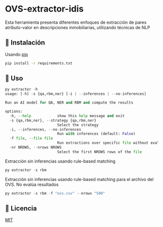 # OVS-extractor-idis

Esta herramienta presenta diferentes enfoques de extracción de pares atributo-valor en descripciones inmobiliarias, utilizando técnicas de NLP

## 🌱 Instalación

Usando [pip](https://pip.pypa.io/en/stable/)

```bash
pip install -r requirements.txt
```

## 🌱 Uso

```python
py extractor -h
usage: [-h] -s {qa,rbm,ner} [-i | --inferences | --no-inferences]

Run an AI model for QA, NER and RBM and compute the results      

options:
  -h, --help            show this help message and exit
  -s {qa,rbm,ner}, --strategy {qa,rbm,ner}
                        Select the strategy
  -i, --inferences, --no-inferences
                        Run with inferences (default: False)
  -f file, --file file  
                        Run extractions over specific file without evaluation metrics
  -nr NROWS, --nrows NROWS
                        Select the first NROWS rows of the file
```
Extracción sin inferencias usando rule-based matching
```python
py extractor -s rbm
```

Extracción sin inferencias usando rule-based matching para el archivo del OVS. No evalúa resultados
```python
py extractor -s rbm -f "ovs.csv" --nrows "500"
```

## 🌱 Licencia

[MIT](https://choosealicense.com/licenses/mit/)